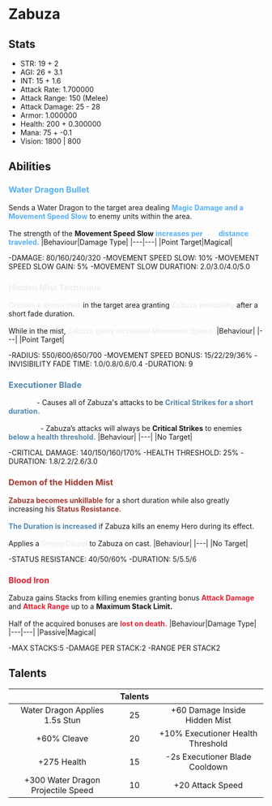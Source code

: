 # Zabuza
## Stats
- STR: 19 + 2
- AGI: 26 + 3.1
- INT: 15 + 1.6
- Attack Rate: 1.700000
- Attack Range: 150 (Melee)
- Attack Damage: 25 - 28
- Armor: 1.000000
- Health: 200 + 0.300000
- Mana: 75 + -0.1
- Vision: 1800 | 800
## Abilities
### <b><font color='#55AFFD'> Water Dragon Bullet </font></b>
Sends a Water Dragon to the target area dealing <b><font color='#55AFFD'>Magic Damage and a Movement Speed Slow</font></b> to enemy units within the area. <br><br>The strength of the <b>Movement Speed Slow</b> <b><font color='#55AFFD'>increases per </font></b><b><font color='#FFFFFF'>150</font></b> <b><font color='#55AFFD'>distance traveled.</font></b>
|Behaviour|Damage Type|
|---|---|
|Point Target|Magical|

-DAMAGE: 80/160/240/320
-MOVEMENT SPEED SLOW: 10%
-MOVEMENT SPEED SLOW GAIN: 5%
-MOVEMENT SLOW DURATION: 2.0/3.0/4.0/5.0
### <b><font color='#EFEFEF'> Hidden Mist Technique </font></b>
<b><font color='#EFEFEF'>Creates a dense mist</font></b> in the target area granting <b><font color='#EFEFEF'>Zabuza invisibility</font></b> after a short fade duration. <br><br> While in the mist, <b><font color='#EFEFEF'>Zabuza gains increased Movement Speed.</font></b>
|Behaviour|
|---|
|Point Target|

-RADIUS: 550/600/650/700
-MOVEMENT SPEED BONUS: 15/22/29/36%
-INVISIBILITY FADE TIME: 1.0/0.8/0.6/0.4
-DURATION: 9
### <b><font color='#5386AF'> Executioner Blade </font></b>
<b><font color='#FFFFFF'>ACTIVE </font></b>- Causes all of Zabuza's attacks to be <b><font color='#5386AF'>Critical Strikes for a short duration.</font></b> <br><br> <b><font color='#FFFFFF'>PASSIVE</font></b> - Zabuza’s attacks will always be <b>Critical Strikes</b> to enemies <b><font color='#5386AF'>below a health threshold.</font></b>
|Behaviour|
|---|
|No Target|

-CRITICAL DAMAGE: 140/150/160/170%
-HEALTH THRESHOLD: 25%
-DURATION: 1.8/2.2/2.6/3.0
### <b><font color='#A03830'> Demon of the Hidden Mist </font></b>
<b><font color='#A03830'>Zabuza becomes unkillable</font></b> for a short duration while also greatly increasing his <b><font color='#A03830'>Status Resistance.</font></b> <br><br> </font></b> <b><font color='#5386AF'>The Duration is increased</font></b> if Zabuza kills an enemy Hero during its effect. <br><br> Applies a<b><font color='#EFEFEF'> Strong Dispel</font></b> to Zabuza on cast.
|Behaviour|
|---|
|No Target|

-STATUS RESISTANCE: 40/50/60%
-DURATION: 5/5.5/6
### <b><font color='#ed1f31'>Blood Iron</font></b>
Zabuza gains Stacks from killing enemies granting bonus <b><font color='#ed1f31'>Attack Damage</font></b> and <b><font color='#ed1f31'>Attack Range</font></b> up to a <b>Maximum Stack Limit.</b> <b><font color='#F7F7F7'>(+2)</font></b> <br><br> Half of the acquired bonuses are <b><font color='#ed1f31'>lost on death.</font></b>
|Behaviour|Damage Type|
|---|---|
|Passive|Magical|

-MAX STACKS:5
-DAMAGE PER STACK:2
-RANGE PER STACK2
## Talents
| | Talents | |
| :---: | :---: | :---: |
| Water Dragon Applies 1.5s Stun | 25 | +60 Damage Inside Hidden Mist |
| +60% Cleave | 20 | +10% Executioner Health Threshold |
| +275 Health | 15 | -2s Executioner Blade Cooldown |
| +300 Water Dragon Projectile Speed | 10 | +20 Attack Speed |
